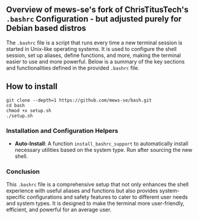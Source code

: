 ## Overview of mews-se's fork of ChrisTitusTech's `.bashrc` Configuration - but adjusted purely for Debian based distros

The `.bashrc` file is a script that runs every time a new terminal session is started in Unix-like operating systems. It is used to configure the shell session, set up aliases, define functions, and more, making the terminal easier to use and more powerful. Below is a summary of the key sections and functionalities defined in the provided `.bashrc` file.

## How to install
```
git clone --depth=1 https://github.com/mews-se/bash.git
cd bash
chmod +x setup.sh
./setup.sh
```

### Installation and Configuration Helpers

- **Auto-Install**: A function `install_bashrc_support` to automatically install necessary utilities based on the system type. Run after sourcing the new shell.

### Conclusion

This `.bashrc` file is a comprehensive setup that not only enhances the shell experience with useful aliases and functions but also provides system-specific configurations and safety features to cater to different user needs and system types. It is designed to make the terminal more user-friendly, efficient, and powerful for an average user.

